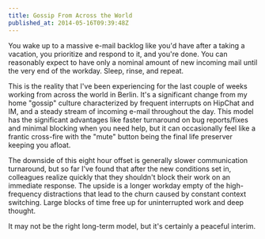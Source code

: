 ```yaml
---
title: Gossip From Across the World
published_at: 2014-05-16T09:39:48Z
---
```


You wake up to a massive e-mail backlog like you'd have after a taking a vacation, you prioritize and respond to it, and you're done. You can reasonably expect to have only a nominal amount of new incoming mail until the very end of the workday. Sleep, rinse, and repeat.

This is the reality that I've been experiencing for the last couple of weeks working from across the world in Berlin. It's a significant change from my home "gossip" culture characterized by frequent interrupts on HipChat and IM, and a steady stream of incoming e-mail throughout the day. This model has the significant advantages like faster turnaround on bug reports/fixes and minimal blocking when you need help, but it can occasionally feel like a frantic cross-fire with the "mute" button being the final life preserver keeping you afloat.

The downside of this eight hour offset is generally slower communication turnaround, but so far I've found that after the new conditions set in, colleagues realize quickly that they shouldn't block their work on an immediate response. The upside is a longer workday empty of the high-frequency distractions that lead to the churn caused by constant context switching. Large blocks of time free up for uninterrupted work and deep thought.

It may not be the right long-term model, but it's certainly a peaceful interim.
